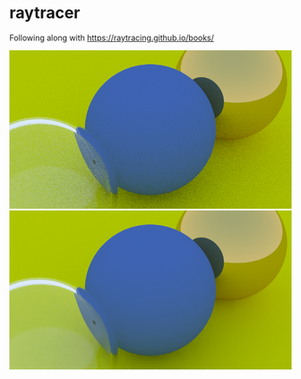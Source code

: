 # raytracer
Following along with https://raytracing.github.io/books/

![PreDenoise](predenoise.png)
![PostDenoise](postdenoise.png)
